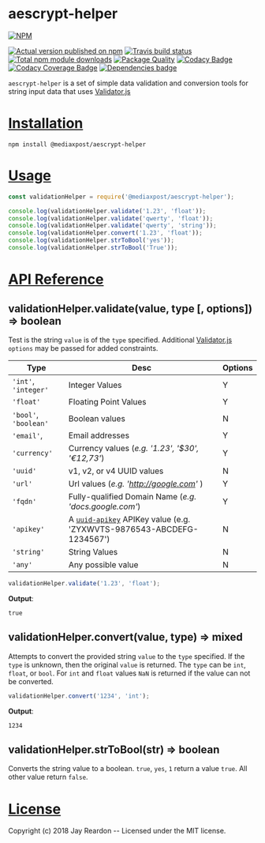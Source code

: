 # aescrypt-helper

[![NPM](https://nodei.co/npm/@mediaxpost/aescrypt-helper.png?downloads=true)](https://nodei.co/npm/@mediaxpost/aescrypt-helper/)

[![Actual version published on npm](http://img.shields.io/npm/v/@mediaxpost/aescrypt-helper.svg)](https://www.npmjs.org/package/@mediaxpost/aescrypt-helper)
[![Travis build status](https://travis-ci.org/MediaXPost/aescrypt-helper.svg)](https://www.npmjs.org/package/@mediaxpost/aescrypt-helper)
[![Total npm module downloads](http://img.shields.io/npm/dt/@mediaxpost/aescrypt-helper.svg)](https://www.npmjs.org/package/@mediaxpost/aescrypt-helper)
[![Package Quality](http://npm.packagequality.com/badge/@mediaxpost/aescrypt-helper.png)](http://packagequality.com/#?package=@mediaxpost/aescrypt-helper)
[![Codacy Badge](https://api.codacy.com/project/badge/Grade/a6899212e1c746f09de8088a59ae6cfc)](https://www.codacy.com/app/chronosis/aescrypt-helper?utm_source=github.com&amp;utm_medium=referral&amp;utm_content=MediaXPost/aescrypt-helper&amp;utm_campaign=Badge_Grade)
[![Codacy Coverage Badge](https://api.codacy.com/project/badge/Coverage/a6899212e1c746f09de8088a59ae6cfc)](https://www.codacy.com/app/chronosis/aescrypt-helper?utm_source=github.com&utm_medium=referral&utm_content=MediaXPost/aescrypt-helper&utm_campaign=Badge_Coverage)
[![Dependencies badge](https://david-dm.org/MediaXPost/aescrypt-helper/status.svg)](https://david-dm.org/MediaXPost/aescrypt-helper?view=list)


`aescrypt-helper` is a set of simple data validation and conversion tools for string input data that uses [Validator.js](https://www.npmjs.com/package/validator)

# [Installation](#installation)
<a name="installation"></a>

```shell
npm install @mediaxpost/aescrypt-helper
```

# [Usage](#usage)
<a name="usage"></a>

```js
const validationHelper = require('@mediaxpost/aescrypt-helper');

console.log(validationHelper.validate('1.23', 'float'));
console.log(validationHelper.validate('qwerty', 'float'));
console.log(validationHelper.validate('qwerty', 'string'));
console.log(validationHelper.convert('1.23', 'float'));
console.log(validationHelper.strToBool('yes'));
console.log(validationHelper.strToBool('True'));
```

# [API Reference](#api)
<a name="api"></a>

## validationHelper.validate(value, type [, options]) ⇒ boolean
Test is the string `value` is of the `type` specified. Additional [Validator.js](https://www.npmjs.com/package/validator) `options` may be passed for added constraints.

| Type | Desc | Options |
| ---- | ---- | ------- |
| `'int'`, `'integer'` |  Integer Values | Y |
| `'float'` | Floating Point Values | Y |
| `'bool'`, `'boolean'` | Boolean values | N |
| `'email'`, | Email addresses | Y |
| `'currency'` | Currency values (*e.g. '1.23', '$30', '€12,73'*) | Y |
| `'uuid'` | v1, v2, or v4 UUID values | N |
| `'url'` | Url values (*e.g. 'http://google.com'* ) | Y |
| `'fqdn'` | Fully-qualified Domain Name (*e.g. 'docs.google.com'*) | Y |
| `'apikey'` | A [`uuid-apikey`](https://www.npmjs.com/package/uuid-apikey) APIKey value  (e.g. 'ZYXWVTS-9876543-ABCDEFG-1234567') | N |
| `'string'` | String Values | N |
| `'any'` | Any possible value | N |

```js
validationHelper.validate('1.23', 'float');
```

**Output**:
```
true
```

## validationHelper.convert(value, type) ⇒ mixed
Attempts to convert the provided string `value` to the `type` specified. If the `type` is unknown, then the original `value` is returned.  The `type` can be `int`, `float`, or `bool`. For `int` and `float` values `NaN` is returned if the value can not be converted.

```js
validationHelper.convert('1234', 'int');
```

**Output**:
```
1234
```

## validationHelper.strToBool(str) ⇒ boolean
Converts the string value to a boolean. `true`, `yes`, `1` return a value `true`. All other value return `false`.

# [License](#license)
<a name="license"></a>

Copyright (c) 2018 Jay Reardon -- Licensed under the MIT license.

